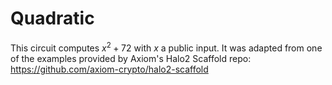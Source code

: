 # Quadratic

This circuit computes $x^2+72$ with $x$ a public input.  It was adapted from one of the examples provided by Axiom's Halo2 Scaffold repo: https://github.com/axiom-crypto/halo2-scaffold